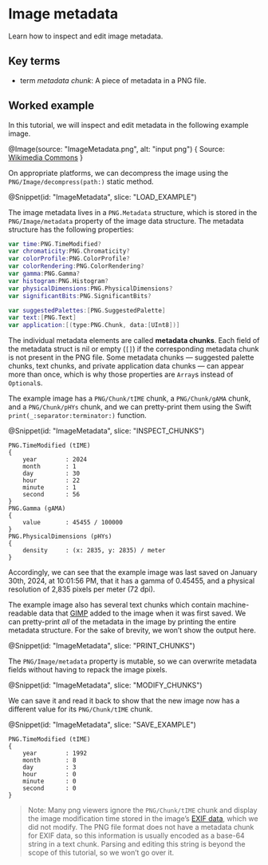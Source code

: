 # Image metadata

Learn how to inspect and edit image metadata.

## Key terms

-   term *metadata chunk*:
    A piece of metadata in a PNG file.

## Worked example

In this tutorial, we will inspect and edit metadata in the following example image.

@Image(source: "ImageMetadata.png", alt: "input png") {
    Source: [Wikimedia Commons](https://commons.wikimedia.org/wiki/File:Coat_of_arms_of_Siam.svg)
}

On appropriate platforms, we can decompress the image using the ``PNG/Image/decompress(path:)`` static method.

@Snippet(id: "ImageMetadata", slice: "LOAD_EXAMPLE")

The image metadata lives in a ``PNG.Metadata`` structure, which is stored in the ``PNG/Image/metadata`` property of the image data structure. The metadata structure has the following properties:

```swift
var time:PNG.TimeModified?
var chromaticity:PNG.Chromaticity?
var colorProfile:PNG.ColorProfile?
var colorRendering:PNG.ColorRendering?
var gamma:PNG.Gamma?
var histogram:PNG.Histogram?
var physicalDimensions:PNG.PhysicalDimensions?
var significantBits:PNG.SignificantBits?

var suggestedPalettes:[PNG.SuggestedPalette]
var text:[PNG.Text]
var application:[(type:PNG.Chunk, data:[UInt8])]
```

The individual metadata elements are called **metadata chunks**. Each field of the metadata struct is nil or empty (`[]`) if the corresponding metadata chunk is not present in the PNG file. Some metadata chunks — suggested palette chunks, text chunks, and private application data chunks — can appear more than once, which is why those properties are ``Array``s instead of ``Optional``s.

The example image has a ``PNG/Chunk/tIME`` chunk, a ``PNG/Chunk/gAMA`` chunk, and a ``PNG/Chunk/pHYs`` chunk, and we can pretty-print them using the Swift ``print(_:separator:terminator:)`` function.

@Snippet(id: "ImageMetadata", slice: "INSPECT_CHUNKS")

```
PNG.TimeModified (tIME)
{
    year        : 2024
    month       : 1
    day         : 30
    hour        : 22
    minute      : 1
    second      : 56
}
PNG.Gamma (gAMA)
{
    value       : 45455 / 100000
}
PNG.PhysicalDimensions (pHYs)
{
    density     : (x: 2835, y: 2835) / meter
}
```

Accordingly, we can see that the example image was last saved on January 30th, 2024, at 10:01:56 PM, that it has a gamma of 0.45455, and a physical resolution of 2,835 pixels per meter (72 dpi).

The example image also has several text chunks which contain machine-readable data that [GIMP](https://www.gimp.org/) added to the image when it was first saved. We can pretty-print *all* of the metadata in the image by printing the entire metadata structure. For the sake of brevity, we won’t show the output here.

@Snippet(id: "ImageMetadata", slice: "PRINT_CHUNKS")

The ``PNG/Image/metadata`` property is mutable, so we can overwrite metadata fields without having to repack the image pixels.

@Snippet(id: "ImageMetadata", slice: "MODIFY_CHUNKS")

We can save it and read it back to show that the new image now has a different value for its ``PNG/Chunk/tIME`` chunk.

@Snippet(id: "ImageMetadata", slice: "SAVE_EXAMPLE")

```
PNG.TimeModified (tIME)
{
    year        : 1992
    month       : 8
    day         : 3
    hour        : 0
    minute      : 0
    second      : 0
}
```

>   Note:
>   Many png viewers ignore the ``PNG/Chunk/tIME`` chunk and display the image modification time stored in the image’s [EXIF data](https://en.wikipedia.org/wiki/Exif), which we did not modify. The PNG file format does not have a metadata chunk for EXIF data, so this information is usually encoded as a base-64 string in a text chunk. Parsing and editing this string is beyond the scope of this tutorial, so we won’t go over it.
